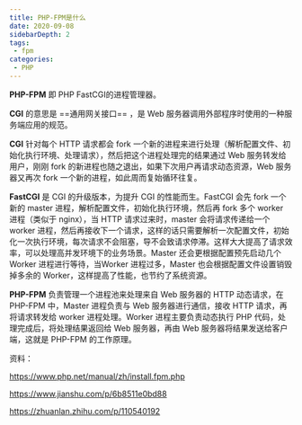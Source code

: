 ```yaml
---
title: PHP-FPM是什么
date: 2020-09-08
sidebarDepth: 2
tags:
 - fpm
categories:
 - PHP
---
```


**PHP-FPM** 即 PHP FastCGI的进程管理器。

**CGI** 的意思是 ==通用网关接口== ，是 Web 服务器调用外部程序时使用的一种服务端应用的规范。

**CGI** 针对每个 HTTP 请求都会 fork 一个新的进程来进行处理（解析配置文件、初始化执行环境、处理请求），然后把这个进程处理完的结果通过 Web 服务转发给用户，刚刚 fork 的新进程也随之退出，如果下次用户再请求动态资源，Web 服务器又再次 fork 一个新的进程，如此周而复始循环往复。



**FastCGI** 是 CGI 的升级版本，为提升 CGI 的性能而生。FastCGI 会先 fork 一个新的 master 进程，解析配置文件，初始化执行环境，然后再 fork 多个 worker 进程（类似于 nginx），当 HTTP 请求过来时，master 会将请求传递给一个 worker 进程，然后再接收下一个请求，这样的话只需要解析一次配置文件，初始化一次执行环境，每次请求不会阻塞，导不会致请求停滞。这样大大提高了请求效率，可以处理高并发环境下的业务场景。Master 还会更根据配置预先启动几个 Worker 进程进行等待，当Worker 进程过多，Master 也会根据配置文件设置销毁掉多余的 Worker，这样提高了性能，也节约了系统资源。



**PHP-FPM** 负责管理一个进程池来处理来自 Web 服务器的 HTTP 动态请求，在PHP-FPM 中，Master 进程负责与 Web 服务器进行通信，接收 HTTP 请求，再将请求转发给 worker 进程处理。Worker 进程主要负责动态执行 PHP 代码，处理完成后，将处理结果返回给 Web 服务器，再由 Web 服务器将结果发送给客户端，这就是 PHP-FPM 的工作原理。



资料：

https://www.php.net/manual/zh/install.fpm.php

https://www.jianshu.com/p/6b8511e0bd88

https://zhuanlan.zhihu.com/p/110540192